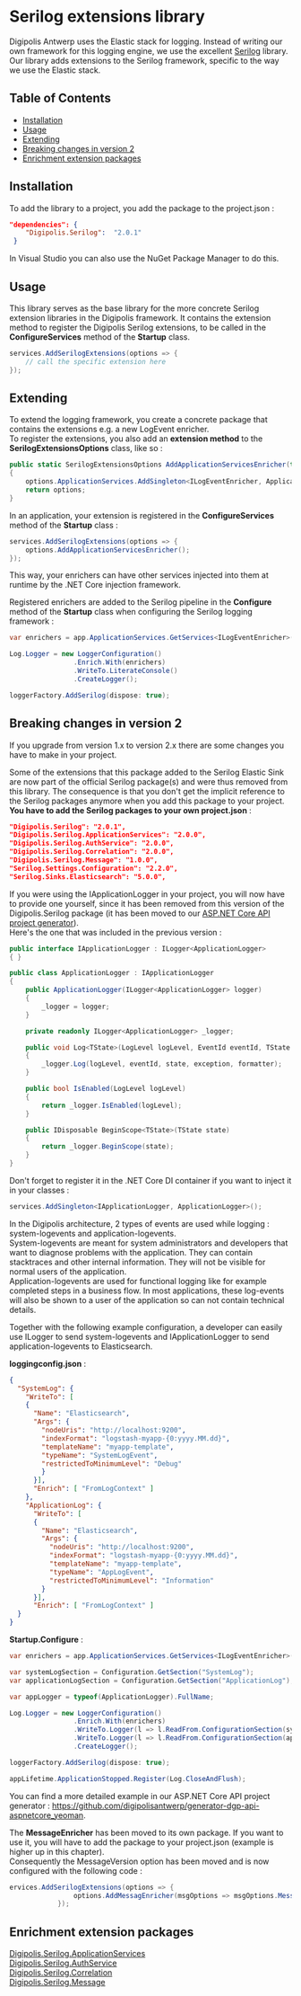 # Serilog extensions library

Digipolis Antwerp uses the Elastic stack for logging. Instead of writing our own framework for this logging engine, we use the excellent [Serilog](https://serilog.net/) library.  
Our library adds extensions to the Serilog framework, specific to the way we use the Elastic stack.

## Table of Contents

<!-- START doctoc generated TOC please keep comment here to allow auto update -->
<!-- DON'T EDIT THIS SECTION, INSTEAD RE-RUN doctoc TO UPDATE -->


- [Installation](#installation)
- [Usage](#usage)
- [Extending](#extending)
- [Breaking changes in version 2](#breaking-changes-in-version-2)
- [Enrichment extension packages](#enrichment-extension-packages)

<!-- END doctoc generated TOC please keep comment here to allow auto update -->

## Installation

To add the library to a project, you add the package to the project.json :

``` json 
"dependencies": {
    "Digipolis.Serilog":  "2.0.1"
 }
``` 

In Visual Studio you can also use the NuGet Package Manager to do this.

## Usage

This library serves as the base library for the more concrete Serilog extension libraries in the Digipolis framework. It contains the extension method to register the 
Digipolis Serilog extensions, to be called in the **ConfigureServices** method of the **Startup** class.

```csharp  
services.AddSerilogExtensions(options => {
    // call the specific extension here
});
```  

## Extending

To extend the logging framework, you create a concrete package that contains the extensions e.g. a new LogEvent enricher.  
To register the extensions, you also add an **extension method** to the **SerilogExtensionsOptions** class, like so :

```csharp  
public static SerilogExtensionsOptions AddApplicationServicesEnricher(this SerilogExtensionsOptions options)
{
    options.ApplicationServices.AddSingleton<ILogEventEnricher, ApplicationServicesEnricher>();
    return options;
}
```  

In an application, your extension is registered in the **ConfigureServices** method of the **Startup** class :  

```csharp  
services.AddSerilogExtensions(options => {
    options.AddApplicationServicesEnricher();
});
```  

This way, your enrichers can have other services injected into them at runtime by the .NET Core injection framework.

Registered enrichers are added to the Serilog pipeline in the **Configure** method of the **Startup** class when configuring the Serilog logging framework : 

```csharp  
var enrichers = app.ApplicationServices.GetServices<ILogEventEnricher>().ToArray();

Log.Logger = new LoggerConfiguration()
                .Enrich.With(enrichers)
                .WriteTo.LiterateConsole()
                .CreateLogger();

loggerFactory.AddSerilog(dispose: true);
```  

## Breaking changes in version 2

If you upgrade from version 1.x to version 2.x there are some changes you have to make in your project.

Some of the extensions that this package added to the Serilog Elastic Sink are now part of the official Serilog package(s) and were thus removed from this library. The consequence is that you don't get the implicit reference to the Serilog packages anymore when you add this package to your project.  **You have to add the Serilog packages to your own project.json** :

```json
"Digipolis.Serilog": "2.0.1",
"Digipolis.Serilog.ApplicationServices": "2.0.0",
"Digipolis.Serilog.AuthService": "2.0.0",
"Digipolis.Serilog.Correlation": "2.0.0",
"Digipolis.Serilog.Message": "1.0.0",
"Serilog.Settings.Configuration": "2.2.0",
"Serilog.Sinks.Elasticsearch": "5.0.0",
```  

If you were using the IApplicationLogger in your project, you will now have to provide one yourself, since it has been removed from this version of the Digipolis.Serilog package (it has been moved to our [ASP.NET Core API project generator](https://github.com/digipolisantwerp/generator-dgp-api-aspnetcore_yeoman)).  
Here's the one that was included in the previous version : 

```csharp
public interface IApplicationLogger : ILogger<ApplicationLogger>
{ }

public class ApplicationLogger : IApplicationLogger
{
    public ApplicationLogger(ILogger<ApplicationLogger> logger)
    {
        _logger = logger;
    }

    private readonly ILogger<ApplicationLogger> _logger;

    public void Log<TState>(LogLevel logLevel, EventId eventId, TState state, Exception exception, Func<TState, Exception, string> formatter)
    {
        _logger.Log(logLevel, eventId, state, exception, formatter);
    }

    public bool IsEnabled(LogLevel logLevel)
    {
        return _logger.IsEnabled(logLevel);
    }

    public IDisposable BeginScope<TState>(TState state)
    {
        return _logger.BeginScope(state);
    }
}
```  

Don't forget to register it in the .NET Core DI container if you want to inject it in your classes : 

```csharp 
services.AddSingleton<IApplicationLogger, ApplicationLogger>();
```  

In the Digipolis architecture, 2 types of events are used while logging : system-logevents and application-logevents.  
System-logevents are meant for system administrators and developers that want to diagnose problems with the application. They can contain stacktraces and other internal information. They will not be visible for normal users of the application.  
Application-logevents are used for functional logging like for example completed steps in a business flow. In most applications, these log-events will also be shown to a user of the application so can not contain technical details.  

Together with the following example configuration, a developer can easily use ILogger<T> to send system-logevents and IApplicationLogger to send application-logevents to Elasticsearch.

**loggingconfig.json** :

```json
{
  "SystemLog": {
    "WriteTo": [
    {
      "Name": "Elasticsearch",
      "Args": {
        "nodeUris": "http://localhost:9200",
        "indexFormat": "logstash-myapp-{0:yyyy.MM.dd}",
        "templateName": "myapp-template",
        "typeName": "SystemLogEvent",
        "restrictedToMinimumLevel": "Debug"
        }
      }],
      "Enrich": [ "FromLogContext" ]
	},
    "ApplicationLog": {
      "WriteTo": [
      {
        "Name": "Elasticsearch",
        "Args": {
          "nodeUris": "http://localhost:9200",
          "indexFormat": "logstash-myapp-{0:yyyy.MM.dd}",
          "templateName": "myapp-template",
          "typeName": "AppLogEvent",
          "restrictedToMinimumLevel": "Information"
        }
      }],
      "Enrich": [ "FromLogContext" ]
  }
}
```  

**Startup.Configure** :

```csharp  
var enrichers = app.ApplicationServices.GetServices<ILogEventEnricher>().ToArray();

var systemLogSection = Configuration.GetSection("SystemLog");
var applicationLogSection = Configuration.GetSection("ApplicationLog");

var appLogger = typeof(ApplicationLogger).FullName;

Log.Logger = new LoggerConfiguration()
                .Enrich.With(enrichers)
                .WriteTo.Logger(l => l.ReadFrom.ConfigurationSection(systemLogSection).Filter.ByExcluding(Matching.FromSource(appLogger)))
                .WriteTo.Logger(l => l.ReadFrom.ConfigurationSection(applicationLogSection).Filter.ByIncludingOnly(Matching.FromSource(appLogger)))
                .CreateLogger();

loggerFactory.AddSerilog(dispose: true);

appLifetime.ApplicationStopped.Register(Log.CloseAndFlush);
```  

You can find a more detailed example in our ASP.NET Core API project generator : https://github.com/digipolisantwerp/generator-dgp-api-aspnetcore_yeoman.

The **MessageEnricher** has been moved to its own package. If you want to use it, you will have to add the package to your project.json (example is higher up in this chapter).  
Consequently the MessageVersion option has been moved and is now configured with the following code : 

```csharp  
ervices.AddSerilogExtensions(options => {
                options.AddMessagEnricher(msgOptions => msgOptions.MessageVersion = "1");
            });
```  

## Enrichment extension packages

[Digipolis.Serilog.ApplicationServices](https://github.com/digipolisantwerp/serilog-applicationservices_aspnetcore)  
[Digipolis.Serilog.AuthService](https://github.com/digipolisantwerp/serilog-authservice_aspnetcore)  
[Digipolis.Serilog.Correlation](https://github.com/digipolisantwerp/serilog-correlation_aspnetcore)  
[Digipolis.Serilog.Message](https://github.com/digipolisantwerp/serilog-message_aspnetcore)  
